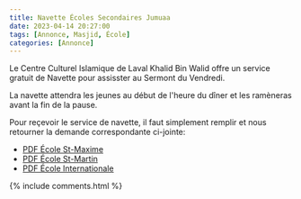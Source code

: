 ```yaml
---
title: Navette Écoles Secondaires Jumuaa
date: 2023-04-14 20:27:00
tags: [Annonce, Masjid, École]
categories: [Annonce]
---
```


Le Centre Culturel Islamique de Laval Khalid Bin Walid offre un service gratuit de Navette pour assisster au Sermont du Vendredi.

La navette attendra les jeunes au début de l'heure du dîner et les ramèneras avant la fin de la pause.

Pour reçevoir le service de navette, il faut simplement remplir et nous retourner la demande correspondante ci-jointe:

- [PDF École St-Maxime](/assets/pdf/lettre_navette_maxime.pdf)
- [PDF École St-Martin](/assets/pdf/lettre_navette_martin.pdf)
- [PDF École Internationale](/assets/pdf/lettre_navette_internationale.pdf)


{% include comments.html %}
